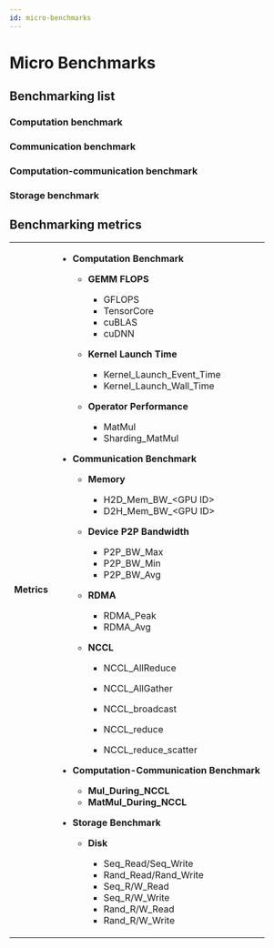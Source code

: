 ```yaml
---
id: micro-benchmarks
---
```


# Micro Benchmarks

## Benchmarking list

### Computation benchmark

### Communication benchmark

### Computation-communication benchmark

### Storage benchmark


## Benchmarking metrics

<table>
  <tbody>
    <tr valign="top">
      <td align="center" valign="middle">
        <b>Metrics</b>
      </td>
      <td>
        <ul><li><b>Computation Benchmark</b></li>
          <ul><li><b>GEMM FLOPS</b></li>
            <ul>
              <li>GFLOPS</li>
              <li>TensorCore</li>
              <li>cuBLAS</li>
              <li>cuDNN</li>
            </ul>
          </ul>
          <ul><li><b>Kernel Launch Time</b></li>
            <ul>
              <li>Kernel_Launch_Event_Time</li>
              <li>Kernel_Launch_Wall_Time</li>
            </ul>
          </ul>
          <ul><li><b>Operator Performance</b></li>
            <ul><li>MatMul</li><li>Sharding_MatMul</li></ul>
          </ul>
        </ul>
        <ul><li><b>Communication Benchmark</b></li>
          <ul><li><b>Memory</b></li>
            <ul><li>H2D_Mem_BW_&lt;GPU ID&gt;</li>
              <li>D2H_Mem_BW_&lt;GPU ID&gt;</li></ul>
          </ul>
          <ul><li><b>Device P2P Bandwidth</b></li>
            <ul><li>P2P_BW_Max</li><li>P2P_BW_Min</li><li>P2P_BW_Avg</li></ul>
          </ul>
          <ul><li><b>RDMA</b></li>
            <ul><li>RDMA_Peak</li><li>RDMA_Avg</li></ul>
          </ul>
          <ul><li><b>NCCL</b></li>
            <ul><li>NCCL_AllReduce</li></ul>
            <ul><li>NCCL_AllGather</li></ul>
            <ul><li>NCCL_broadcast</li></ul>
            <ul><li>NCCL_reduce</li></ul>
            <ul><li>NCCL_reduce_scatter</li></ul>
          </ul>
        </ul>
        <ul><li><b>Computation-Communication Benchmark</b></li>
          <ul><li><b>Mul_During_NCCL</b></li><li><b>MatMul_During_NCCL</b></li></ul>
        </ul>
        <ul><li><b>Storage Benchmark</b></li>
          <ul><li><b>Disk</b></li>
            <ul>
              <li>Seq_Read/Seq_Write</li><li>Rand_Read/Rand_Write</li>
              <li>Seq_R/W_Read</li><li>Seq_R/W_Write</li><li>Rand_R/W_Read</li><li>Rand_R/W_Write</li>
            </ul>
          </ul>
        </ul>
      </td>
    </tr>
  </tbody>
</table>
